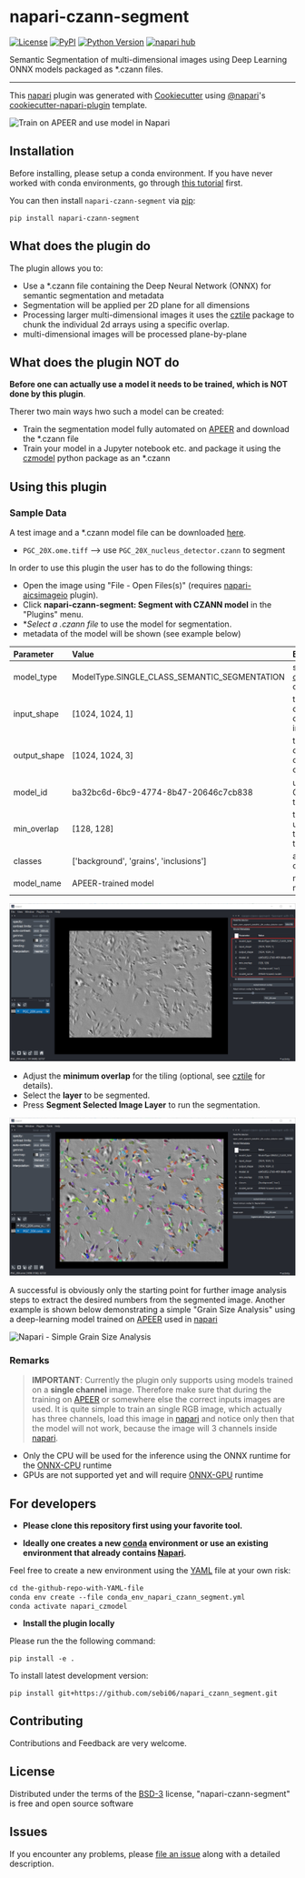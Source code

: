 # napari-czann-segment

[![License](https://img.shields.io/pypi/l/napari-czann-segment.svg?color=green)](https://github.com/sebi06/napari-czann-segment/raw/main/LICENSE)
[![PyPI](https://img.shields.io/pypi/v/napari-czann-segment.svg?color=green)](https://pypi.org/project/napari-czann-segment)
[![Python Version](https://img.shields.io/pypi/pyversions/napari-czann-segment.svg?color=green)](https://python.org)
[![napari hub](https://img.shields.io/endpoint?url=https://api.napari-hub.org/shields/napari-czann-segment)](https://napari-hub.org/plugins/napari-czann-segment)

Semantic Segmentation of multi-dimensional images using Deep Learning ONNX models packaged as *.czann files.

----------------------------------

This [napari] plugin was generated with [Cookiecutter] using [@napari]'s [cookiecutter-napari-plugin] template.

![Train on APEER and use model in Napari](https://github.com/sebi06/napari-czann-segment/raw/main/readme_images/Train_APEER_run_Napari_CZANN_no_highlights_small.gif)

## Installation

Before installing, please setup a conda environment. If you have never worked with conda environments, go through [this tutorial](https://biapol.github.io/blog/johannes_mueller/anaconda_getting_started/) first.

You can then install `napari-czann-segment` via [pip]:

    pip install napari-czann-segment

## What does the plugin do

The plugin allows you to:

- Use a *.czann file containing the Deep Neural Network (ONNX) for semantic segmentation and metadata
- Segmentation will be applied per 2D plane for all dimensions
- Processing larger multi-dimensional images it uses the [cztile] package to chunk the individual 2d arrays using a specific overlap.
- multi-dimensional images will be processed plane-by-plane

## What does the plugin NOT do

**Before one can actually use a model it needs to be trained, which is NOT done by this plugin**.

Therer two main ways hwo such a model can be created:

- Train the segmentation model fully automated on [APEER] and download the *.czann file
- Train your model in a Jupyter notebook etc. and package it using the [czmodel] python package as an *.czann

## Using this plugin

### Sample Data

A test image and a *.czann model file can be downloaded [here](https://github.com/sebi06/napari-czann-segment/tree/main/src/napari_czann_segment/_data).

- `PGC_20X.ome.tiff` --> use `PGC_20X_nucleus_detector.czann` to segment

In order to use this plugin the user has to do the following things:

- Open the image using "File - Open Files(s)" (requires [napari-aicsimageio] plugin).
- Click **napari-czann-segment: Segment with CZANN model** in the "Plugins" menu.
- **Select a *.czann file** to use the model for segmentation.
- metadata of the model will be shown (see example below)

| Parameter    | Value                                        | Explanation                                             |
| :----------- | :------------------------------------------- | ------------------------------------------------------- |
| model_type   | ModelType.SINGLE_CLASS_SEMANTIC_SEGMENTATION | see: [czmodel] for details                              |
| input_shape  | [1024, 1024, 1]                              | tile dimensions of model input                          |
| output_shape | [1024, 1024, 3]                              | tile dimensions of model output                         |
| model_id     | ba32bc6d-6bc9-4774-8b47-20646c7cb838         | unique GUID for that model                              |
| min_overlap  | [128, 128]                                   | tile overlap used during training (for this model)      |
| classes      | ['background', 'grains', 'inclusions']       | availbale classes                                       |
| model_name   | APEER-trained model                          | name of the model                                       |

![Napari - Image loaded and czann selected](https://github.com/sebi06/napari-czann-segment/raw/main/readme_images/napari_czann1.png)

- Adjust the **minimum overlap** for the tiling (optional, see [cztile] for details).
- Select the **layer** to be segmented.
- Press **Segment Selected Image Layer** to run the segmentation.

![Napari - Image successfully segmented](https://github.com/sebi06/napari-czann-segment/raw/main/readme_images/napari_czann2.png)

A successful is obviously only the starting point for further image analysis steps to extract the desired numbers from the segmented image. Another example is shown below demonstrating a simple "Grain Size Analysis" using a deep-learning model trained on [APEER] used in [napari]

![Napari - Simple Grain Size Analysis](https://github.com/sebi06/napari-czann-segment/raw/main/readme_images/grainsize_czann_napari.png)

### Remarks

> **IMPORTANT**: Currently the plugin only supports using models trained on a **single channel** image. Therefore make sure that during the training on [APEER] or somewhere else the correct inputs images are used.
> It is quite simple to train an single RGB image, which actually has three channels, load this image in [napari] and notice only then that the model will not work, because the image will 3 channels inside [napari].

- Only the CPU will be used for the inference using the ONNX runtime for the [ONNX-CPU] runtime
- GPUs are not supported yet and will require [ONNX-GPU] runtime

## For developers

- **Please clone this repository first using your favorite tool.**

- **Ideally one creates a new [conda] environment or use an existing environment that already contains [Napari].**

Feel free to create a new environment using the [YAML](env_napari_czann_segment.yml) file at your own risk:

    cd the-github-repo-with-YAML-file
    conda env create --file conda_env_napari_czann_segment.yml
    conda activate napari_czmodel

- **Install the plugin locally**

Please run the the following command:

    pip install -e .

To install latest development version:

    pip install git+https://github.com/sebi06/napari_czann_segment.git

## Contributing

Contributions and Feedback are very welcome.

## License

Distributed under the terms of the [BSD-3] license,
"napari-czann-segment" is free and open source software

## Issues

If you encounter any problems, please [file an issue] along with a detailed description.

[napari]: https://github.com/napari/napari
[Cookiecutter]: https://github.com/audreyr/cookiecutter
[@napari]: https://github.com/napari
[MIT]: http://opensource.org/licenses/MIT
[BSD-3]: http://opensource.org/licenses/BSD-3-Clause
[GNU GPL v3.0]: http://www.gnu.org/licenses/gpl-3.0.txt
[GNU LGPL v3.0]: http://www.gnu.org/licenses/lgpl-3.0.txt
[Apache Software License 2.0]: http://www.apache.org/licenses/LICENSE-2.0
[Mozilla Public License 2.0]: https://www.mozilla.org/media/MPL/2.0/index.txt
[cookiecutter-napari-plugin]: https://github.com/napari/cookiecutter-napari-plugin
[file an issue]: https://github.com/sebi06/napari-czann-segment/issues
[tox]: https://tox.readthedocs.io/en/latest/
[pip]: https://pypi.org/project/pip/
[PyPI]: https://pypi.org/
[czmodel]: https://pypi.org/project/czmodel/
[cztile]: https://pypi.org/project/cztile/
[APEER]: https://www.apeer.com
[napari-aicsimageio]: https://github.com/AllenCellModeling/napari-aicsimageio
[ONNX-GPU]: https://pypi.org/project/onnxruntime-gpu/
[ONNX-CPU]: https://pypi.org/project/onnxruntime/
[conda]: https://docs.conda.io/projects/conda/en/latest/user-guide/getting-started.html
